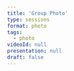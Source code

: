 ```yaml
---
title: 'Group Photo'
type: sessions
format: photo
tags:
  - photo
videoId: null
presentation: null
draft: false
---
```


